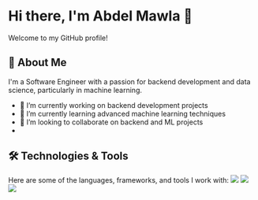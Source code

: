 # Hi there, I'm Abdel Mawla 👋

Welcome to my GitHub profile!

## 🚀 About Me

I'm a Software Engineer with a passion for backend development and data science, particularly in machine learning.

- 🔭 I’m currently working on backend development projects
- 🌱 I’m currently learning advanced machine learning techniques
- 👯 I’m looking to collaborate on backend and ML projects
- 
## 🛠️ Technologies & Tools

Here are some of the languages, frameworks, and tools I work with:
  <i class="devicon-python-plain"></i>
 <img src="https://cdn.jsdelivr.net/gh/devicons/devicon@latest/icons/c/c-original.svg" />
 <img src="https://cdn.jsdelivr.net/gh/devicons/devicon@latest/icons/git/git-original.svg" />
  <img src="https://cdn.jsdelivr.net/gh/devicons/devicon@latest/icons/python/python-original.svg" />
 
<!--
**abdelmaoulagr/abdelmaoulagr** is a ✨ _special_ ✨ repository because its `README.md` (this file) appears on your GitHub profile.

Here are some ideas to get you started:

- 🔭 I’m currently working on ...
- 🌱 I’m currently learning ...
- 👯 I’m looking to collaborate on ...
- 🤔 I’m looking for help with ...
- 💬 Ask me about ...
- 📫 How to reach me: ...
- 😄 Pronouns: ...
- ⚡ Fun fact: ...
-->

